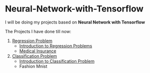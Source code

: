 # Neural-Network-with-Tensorflow

I will be doing my projects based on **Neural Network with Tensorflow**

The Projects I have done till now:
1. [Regression Problem](https://github.com/ChandrashekharRobbi/Neural-Network-with-Tensorflow/tree/main/Regression%20Neural%20Networks)
    * [Introduction to Regression Problems](https://github.com/ChandrashekharRobbi/Neural-Network-with-Tensorflow/tree/main/Regression%20Neural%20Networks/Introduction%20to%20Regression%20Neural%20Network)
    * [Medical Insurance](https://github.com/ChandrashekharRobbi/Neural-Network-with-Tensorflow/tree/main/Regression%20Neural%20Networks/Regression%20Problems/Medical%20Insurance)
2. [Classification Problem](https://github.com/ChandrashekharRobbi/Neural-Network-with-Tensorflow/tree/main/Classification%20Neural%20Networks)
   * [Introduction to Classification Problem](https://github.com/ChandrashekharRobbi/Neural-Network-with-Tensorflow/tree/main/Classification%20Neural%20Networks/Introduction%20to%20Classification%20Neural%20Network)
   * Fashion Mnist
